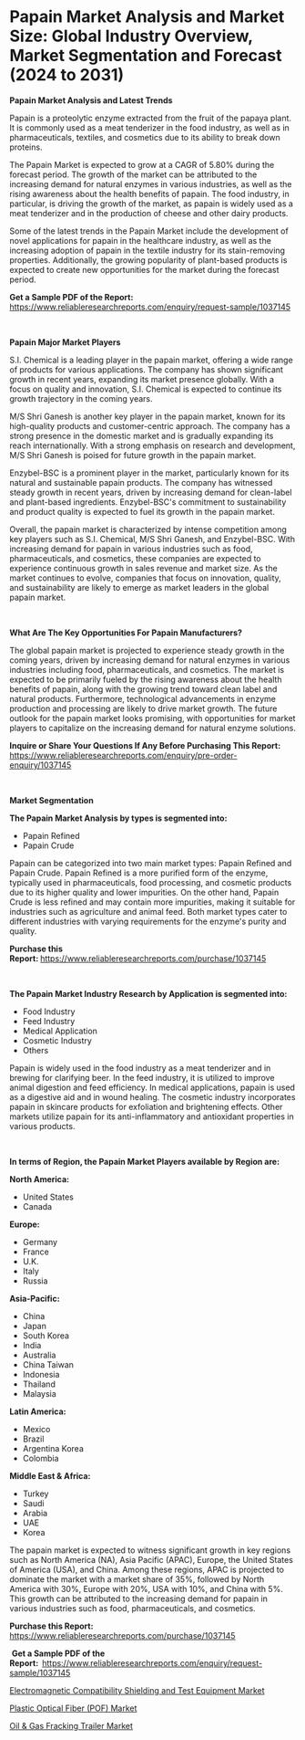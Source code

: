 <p><h1>Papain Market Analysis and Market Size: Global Industry Overview, Market Segmentation and Forecast (2024 to 2031)</h1></p><p><strong>Papain Market Analysis and Latest Trends</strong></p>
<p><p>Papain is a proteolytic enzyme extracted from the fruit of the papaya plant. It is commonly used as a meat tenderizer in the food industry, as well as in pharmaceuticals, textiles, and cosmetics due to its ability to break down proteins.</p><p>The Papain Market is expected to grow at a CAGR of 5.80% during the forecast period. The growth of the market can be attributed to the increasing demand for natural enzymes in various industries, as well as the rising awareness about the health benefits of papain. The food industry, in particular, is driving the growth of the market, as papain is widely used as a meat tenderizer and in the production of cheese and other dairy products.</p><p>Some of the latest trends in the Papain Market include the development of novel applications for papain in the healthcare industry, as well as the increasing adoption of papain in the textile industry for its stain-removing properties. Additionally, the growing popularity of plant-based products is expected to create new opportunities for the market during the forecast period.</p></p>
<p><strong>Get a Sample PDF of the Report:&nbsp;</strong> <a href="https://www.reliableresearchreports.com/enquiry/request-sample/1037145">https://www.reliableresearchreports.com/enquiry/request-sample/1037145</a></p>
<p>&nbsp;</p>
<p><strong>Papain Major Market Players</strong></p>
<p><p>S.I. Chemical is a leading player in the papain market, offering a wide range of products for various applications. The company has shown significant growth in recent years, expanding its market presence globally. With a focus on quality and innovation, S.I. Chemical is expected to continue its growth trajectory in the coming years.</p><p>M/S Shri Ganesh is another key player in the papain market, known for its high-quality products and customer-centric approach. The company has a strong presence in the domestic market and is gradually expanding its reach internationally. With a strong emphasis on research and development, M/S Shri Ganesh is poised for future growth in the papain market.</p><p>Enzybel-BSC is a prominent player in the market, particularly known for its natural and sustainable papain products. The company has witnessed steady growth in recent years, driven by increasing demand for clean-label and plant-based ingredients. Enzybel-BSC's commitment to sustainability and product quality is expected to fuel its growth in the papain market.</p><p>Overall, the papain market is characterized by intense competition among key players such as S.I. Chemical, M/S Shri Ganesh, and Enzybel-BSC. With increasing demand for papain in various industries such as food, pharmaceuticals, and cosmetics, these companies are expected to experience continuous growth in sales revenue and market size. As the market continues to evolve, companies that focus on innovation, quality, and sustainability are likely to emerge as market leaders in the global papain market.</p></p>
<p>&nbsp;</p>
<p><strong>What Are The Key Opportunities For Papain Manufacturers?</strong></p>
<p><p>The global papain market is projected to experience steady growth in the coming years, driven by increasing demand for natural enzymes in various industries including food, pharmaceuticals, and cosmetics. The market is expected to be primarily fueled by the rising awareness about the health benefits of papain, along with the growing trend toward clean label and natural products. Furthermore, technological advancements in enzyme production and processing are likely to drive market growth. The future outlook for the papain market looks promising, with opportunities for market players to capitalize on the increasing demand for natural enzyme solutions.</p></p>
<p><strong>Inquire or Share Your Questions If Any Before Purchasing This Report:</strong> <a href="https://www.reliableresearchreports.com/enquiry/pre-order-enquiry/1037145">https://www.reliableresearchreports.com/enquiry/pre-order-enquiry/1037145</a></p>
<p>&nbsp;</p>
<p><strong>Market Segmentation</strong></p>
<p><strong>The Papain Market Analysis by types is segmented into:</strong></p>
<p><ul><li>Papain Refined</li><li>Papain Crude</li></ul></p>
<p><p>Papain can be categorized into two main market types: Papain Refined and Papain Crude. Papain Refined is a more purified form of the enzyme, typically used in pharmaceuticals, food processing, and cosmetic products due to its higher quality and lower impurities. On the other hand, Papain Crude is less refined and may contain more impurities, making it suitable for industries such as agriculture and animal feed. Both market types cater to different industries with varying requirements for the enzyme's purity and quality.</p></p>
<p><strong>Purchase this Report:&nbsp;</strong><a href="https://www.reliableresearchreports.com/purchase/1037145">https://www.reliableresearchreports.com/purchase/1037145</a></p>
<p>&nbsp;</p>
<p><strong>The Papain Market Industry Research by Application is segmented into:</strong></p>
<p><ul><li>Food Industry</li><li>Feed Industry</li><li>Medical Application</li><li>Cosmetic Industry</li><li>Others</li></ul></p>
<p><p>Papain is widely used in the food industry as a meat tenderizer and in brewing for clarifying beer. In the feed industry, it is utilized to improve animal digestion and feed efficiency. In medical applications, papain is used as a digestive aid and in wound healing. The cosmetic industry incorporates papain in skincare products for exfoliation and brightening effects. Other markets utilize papain for its anti-inflammatory and antioxidant properties in various products.</p></p>
<p>&nbsp;</p>
<p><strong>In terms of Region, the Papain Market Players available by Region are:</strong></p>
<p>
    <p> <strong> North America: </strong>
        <ul>
            <li>United States</li>
            <li>Canada</li>
        </ul>
        </p> 
    <p> <strong> Europe: </strong>
        <ul>
            <li>Germany</li>
            <li>France</li>
            <li>U.K.</li>
            <li>Italy</li>
            <li>Russia</li>
        </ul>
        </p> 
    <p> <strong> Asia-Pacific: </strong>
        <ul>
            <li>China</li>
            <li>Japan</li>
            <li>South Korea</li>
            <li>India</li>
            <li>Australia</li>
            <li>China Taiwan</li>
            <li>Indonesia</li>
            <li>Thailand</li>
            <li>Malaysia</li>
        </ul>
        </p> 
    <p> <strong> Latin America: </strong>
        <ul>
            <li>Mexico</li>
            <li>Brazil</li>
            <li>Argentina Korea</li>
            <li>Colombia</li>
        </ul>
        </p> 
    <p> <strong> Middle East & Africa: </strong>
        <ul>
            <li>Turkey</li>
            <li>Saudi</li>
            <li>Arabia</li>
            <li>UAE</li>
            <li>Korea</li>
        </ul>
    </p>
    </p>
<p><p>The papain market is expected to witness significant growth in key regions such as North America (NA), Asia Pacific (APAC), Europe, the United States of America (USA), and China. Among these regions, APAC is projected to dominate the market with a market share of 35%, followed by North America with 30%, Europe with 20%, USA with 10%, and China with 5%. This growth can be attributed to the increasing demand for papain in various industries such as food, pharmaceuticals, and cosmetics.</p></p>
<p><strong>Purchase this Report: </strong><a href="https://www.reliableresearchreports.com/purchase/1037145">https://www.reliableresearchreports.com/purchase/1037145</a></p>
<p>&nbsp;<strong>Get a Sample PDF of the Report:&nbsp;&nbsp;</strong><a href="https://www.reliableresearchreports.com/enquiry/request-sample/1037145">https://www.reliableresearchreports.com/enquiry/request-sample/1037145</a></p>
<p><strong></strong></p>
<p><p><a href="https://view.publitas.com/reportprime-1/electromagnetic-compatibility-shielding-and-test-equipment-market-offer-valuable-insights-into-market-size-market-share-market-trends-and-projections-spanning-from-2023-to-2030/">Electromagnetic Compatibility Shielding and Test Equipment Market</a></p><p><a href="https://view.publitas.com/reportprime-1/plastic-optical-fiber-pof-market-offers-provide-insightful-data-for-the-time-period-from-2023-to-2030-and-also-provide-analysis-based-on-application-type-and-region/">Plastic Optical Fiber (POF) Market</a></p><p><a href="https://view.publitas.com/reportprime-1/oil-gas-fracking-trailer-market-size-global-industry-overview-market-segmentation-and-forecast-2023-to-2030/">Oil & Gas Fracking Trailer Market</a></p></p>
